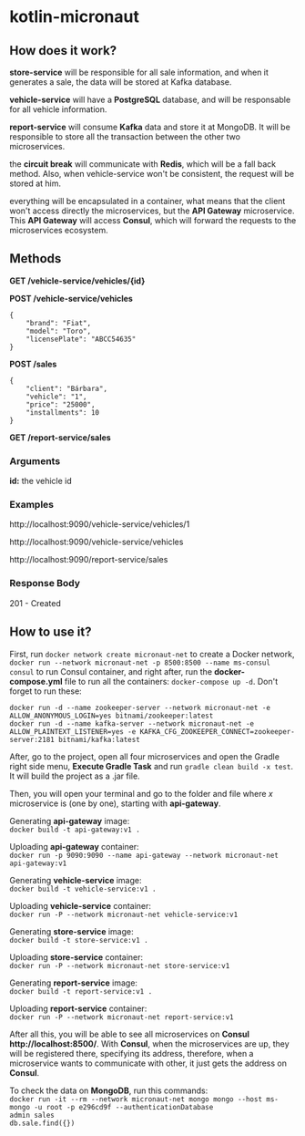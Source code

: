 # kotlin-micronaut

## How does it work?
**store-service** will be responsible for all sale information, and when it generates a sale, the data will be stored at Kafka database. 

**vehicle-service** will have a **PostgreSQL** database, and will be responsable for all vehicle information.

**report-service** will consume **Kafka** data and store it at MongoDB. It will be responsible to store all the transaction between the other two microservices. 

the **circuit break** will communicate with **Redis**, which will be a fall back method. Also, when vehicle-service won't be consistent, the request will be stored at him. 

everything will be encapsulated in a container, what means that the client won't access directly the microservices, but the **API Gateway** microservice. This **API Gateway** will access **Consul**, which will forward the requests to the microservices ecosystem.

## Methods
**GET /vehicle-service/vehicles/{id}**

**POST /vehicle-service/vehicles**
```
{
    "brand": "Fiat",
    "model": "Toro",
    "licensePlate": "ABCC54635"
}
```
**POST /sales**
```
{
    "client": "Bárbara",
    "vehicle": "1",
    "price": "25000",
    "installments": 10
}
```
**GET /report-service/sales**
### Arguments

**id:** the vehicle id 

### Examples

http://localhost:9090/vehicle-service/vehicles/1

http://localhost:9090/vehicle-service/vehicles

http://localhost:9090/report-service/sales


### Response Body

201 - Created




## How to use it?

First, run ```docker network create micronaut-net``` to create a Docker network, ```docker run --network micronaut-net -p 8500:8500 --name ms-consul consul``` to run Consul container, and right after, run  the **docker-compose.yml** file to run all the containers:
```docker-compose up -d```. Don't forget to run these: <br>

```docker run -d --name zookeeper-server --network micronaut-net -e ALLOW_ANONYMOUS_LOGIN=yes bitnami/zookeeper:latest```<br>
```docker run -d --name kafka-server --network micronaut-net -e ALLOW_PLAINTEXT_LISTENER=yes -e KAFKA_CFG_ZOOKEEPER_CONNECT=zookeeper-server:2181 bitnami/kafka:latest```

After, go to the project, open all four microservices and open the Gradle right side menu, **Execute Gradle Task** and run ```gradle clean build -x test```. It will build the project as a .jar file. 

Then, you will open your terminal and go to the folder and file where *x* microservice is (one by one), starting with **api-gateway**.

Generating **api-gateway** image:<br>
```docker build -t api-gateway:v1 .``` 

Uploading **api-gateway** container:<br>
```docker run -p 9090:9090 --name api-gateway --network micronaut-net api-gateway:v1```

Generating **vehicle-service** image:<br>
```docker build -t vehicle-service:v1 .```

Uploading **vehicle-service** container:<br>
```docker run -P --network micronaut-net vehicle-service:v1```

Generating **store-service** image:<br>
```docker build -t store-service:v1 .```

Uploading **store-service** container:<br>
```docker run -P --network micronaut-net store-service:v1```

Generating **report-service** image:<br>
```docker build -t report-service:v1 .```

Uploading **report-service** container:<br>
```docker run -P --network micronaut-net report-service:v1```

After all this, you will be able to see all microservices on **Consul** **http://localhost:8500/**. With **Consul**, when the microservices are up, they will be registered there, specifying its address, therefore, when a microservice wants to communicate with other, it just gets the address on **Consul**.

To check the data on **MongoDB**, run this commands:<br>
```docker run -it --rm --network micronaut-net mongo mongo --host ms-mongo -u root -p e296cd9f --authenticationDatabase```<br>
```admin sales```<br>
```db.sale.find({})```
